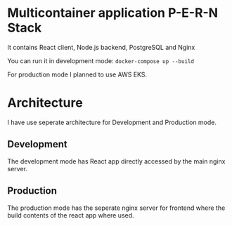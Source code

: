 # Multicontainer application P-E-R-N Stack

It contains React client, Node.js backend, PostgreSQL and Nginx

You can run it in development mode: `docker-compose up --build`

For production mode I planned to use AWS EKS.

# Architecture

I have use seperate architecture for Development and Production mode.

## Development

The development mode has React app directly accessed by the main nginx server.



## Production

The production mode has the seperate nginx server for frontend where the build contents of the react app where used.

